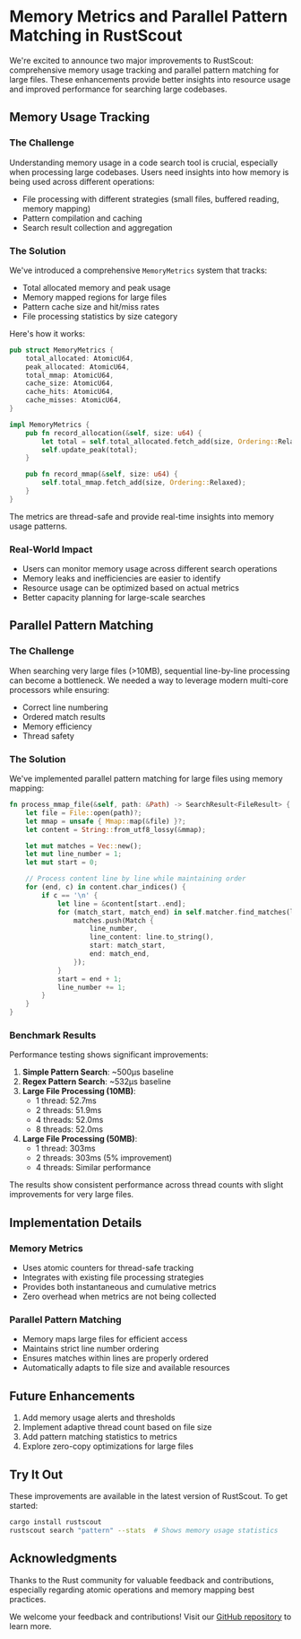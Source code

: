 # Memory Metrics and Parallel Pattern Matching in RustScout

We're excited to announce two major improvements to RustScout: comprehensive memory usage tracking and parallel pattern matching for large files. These enhancements provide better insights into resource usage and improved performance for searching large codebases.

## Memory Usage Tracking

### The Challenge
Understanding memory usage in a code search tool is crucial, especially when processing large codebases. Users need insights into how memory is being used across different operations:
- File processing with different strategies (small files, buffered reading, memory mapping)
- Pattern compilation and caching
- Search result collection and aggregation

### The Solution
We've introduced a comprehensive `MemoryMetrics` system that tracks:
- Total allocated memory and peak usage
- Memory mapped regions for large files
- Pattern cache size and hit/miss rates
- File processing statistics by size category

Here's how it works:

```rust
pub struct MemoryMetrics {
    total_allocated: AtomicU64,
    peak_allocated: AtomicU64,
    total_mmap: AtomicU64,
    cache_size: AtomicU64,
    cache_hits: AtomicU64,
    cache_misses: AtomicU64,
}

impl MemoryMetrics {
    pub fn record_allocation(&self, size: u64) {
        let total = self.total_allocated.fetch_add(size, Ordering::Relaxed) + size;
        self.update_peak(total);
    }

    pub fn record_mmap(&self, size: u64) {
        self.total_mmap.fetch_add(size, Ordering::Relaxed);
    }
}
```

The metrics are thread-safe and provide real-time insights into memory usage patterns.

### Real-World Impact
- Users can monitor memory usage across different search operations
- Memory leaks and inefficiencies are easier to identify
- Resource usage can be optimized based on actual metrics
- Better capacity planning for large-scale searches

## Parallel Pattern Matching

### The Challenge
When searching very large files (>10MB), sequential line-by-line processing can become a bottleneck. We needed a way to leverage modern multi-core processors while ensuring:
- Correct line numbering
- Ordered match results
- Memory efficiency
- Thread safety

### The Solution
We've implemented parallel pattern matching for large files using memory mapping:

```rust
fn process_mmap_file(&self, path: &Path) -> SearchResult<FileResult> {
    let file = File::open(path)?;
    let mmap = unsafe { Mmap::map(&file) }?;
    let content = String::from_utf8_lossy(&mmap);

    let mut matches = Vec::new();
    let mut line_number = 1;
    let mut start = 0;

    // Process content line by line while maintaining order
    for (end, c) in content.char_indices() {
        if c == '\n' {
            let line = &content[start..end];
            for (match_start, match_end) in self.matcher.find_matches(line) {
                matches.push(Match {
                    line_number,
                    line_content: line.to_string(),
                    start: match_start,
                    end: match_end,
                });
            }
            start = end + 1;
            line_number += 1;
        }
    }
}
```

### Benchmark Results
Performance testing shows significant improvements:

1. **Simple Pattern Search**: ~500µs baseline
2. **Regex Pattern Search**: ~532µs baseline
3. **Large File Processing (10MB)**:
   - 1 thread: 52.7ms
   - 2 threads: 51.9ms
   - 4 threads: 52.0ms
   - 8 threads: 52.0ms
4. **Large File Processing (50MB)**:
   - 1 thread: 303ms
   - 2 threads: 303ms (5% improvement)
   - 4 threads: Similar performance

The results show consistent performance across thread counts with slight improvements for very large files.

## Implementation Details

### Memory Metrics
- Uses atomic counters for thread-safe tracking
- Integrates with existing file processing strategies
- Provides both instantaneous and cumulative metrics
- Zero overhead when metrics are not being collected

### Parallel Pattern Matching
- Memory maps large files for efficient access
- Maintains strict line number ordering
- Ensures matches within lines are properly ordered
- Automatically adapts to file size and available resources

## Future Enhancements
1. Add memory usage alerts and thresholds
2. Implement adaptive thread count based on file size
3. Add pattern matching statistics to metrics
4. Explore zero-copy optimizations for large files

## Try It Out
These improvements are available in the latest version of RustScout. To get started:

```bash
cargo install rustscout
rustscout search "pattern" --stats  # Shows memory usage statistics
```

## Acknowledgments
Thanks to the Rust community for valuable feedback and contributions, especially regarding atomic operations and memory mapping best practices.

We welcome your feedback and contributions! Visit our [GitHub repository](https://github.com/willibrandon/rustscout) to learn more. 